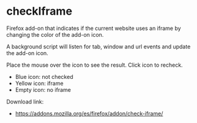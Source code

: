 # checkIframe

Firefox add-on that indicates if the current website uses an iframe by changing the color of the add-on icon.

A background script will listen for tab, window and url events and update the add-on icon.

Place the mouse over the icon to see the result. Click icon to recheck.

- Blue icon: not checked
- Yellow icon: iframe
- Empty icon: no iframe

Download link:

- https://addons.mozilla.org/es/firefox/addon/check-iframe/
